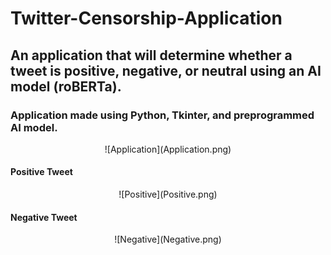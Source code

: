 # Twitter-Censorship-Application
## An application that will determine whether a tweet is positive, negative, or neutral using an AI model (roBERTa).
### Application made using Python, Tkinter, and preprogrammed AI model.
<p align="center">
  ![Application](Application.png)
</p>

#### Positive Tweet
<p align="center">
  ![Positive](Positive.png)
</p>

#### Negative Tweet
<p align="center">
  ![Negative](Negative.png)
</p>

